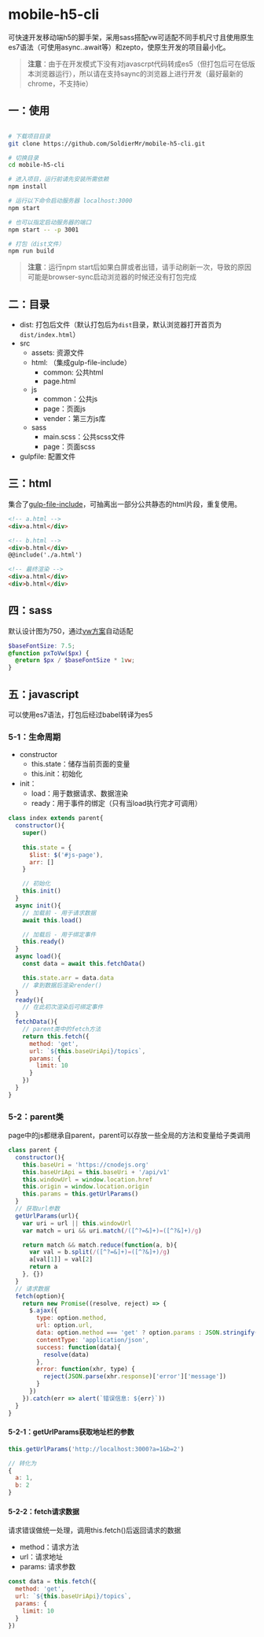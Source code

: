 ﻿# mobile-h5-cli
可快速开发移动端h5的脚手架，采用sass搭配vw可适配不同手机尺寸且使用原生es7语法（可使用async..await等）和zepto，使原生开发的项目最小化。

> **注意**：由于在开发模式下没有对javascrpt代码转成es5（但打包后可在低版本浏览器运行），所以请在支持saync的浏览器上进行开发（最好最新的chrome，不支持ie）
## 一：使用
``` bash

# 下载项目目录
git clone https://github.com/SoldierMr/mobile-h5-cli.git

# 切换目录
cd mobile-h5-cli

# 进入项目，运行前请先安装所需依赖
npm install

# 运行以下命令启动服务器 localhost:3000
npm start

# 也可以指定启动服务器的端口
npm start -- -p 3001

# 打包（dist文件）
npm run build
```

> **注意**：运行npm start后如果白屏或者出错，请手动刷新一次，导致的原因可能是browser-sync启动浏览器的时候还没有打包完成

## 二：目录
- dist: 打包后文件（默认打包后为```dist```目录，默认浏览器打开首页为```dist/index.html```）
- src
  - assets: 资源文件
  - html: （集成gulp-file-include）
    - common: 公共html
    - page.html
  - js
    - common：公共js
    - page：页面js
    - vender：第三方js库
  - sass
    - main.scss：公共scss文件
    - page：页面scss
- gulpfile: 配置文件

## 三：html
集合了[gulp-file-include](https://github.com/coderhaoxin/gulp-file-include)，可抽离出一部分公共静态的html片段，重复使用。
```html
<!-- a.html -->
<div>a.html</div>
```

```html
<!-- b.html -->
<div>b.html</div>
@@include('./a.html')
```

```html
<!-- 最终渲染 -->
<div>a.html</div>
<div>b.html</div>
```

## 四：sass
默认设计图为750，通过[vw方案](https://www.w3cplus.com/css/vw-for-layout.html)自动适配

```scss
$baseFontSize: 7.5;
@function pxToVw($px) {
  @return $px / $baseFontSize * 1vw;
}
```

## 五：javascript
可以使用es7语法，打包后经过babel转译为es5

### 5-1：生命周期
- constructor
  - this.state：储存当前页面的变量
  - this.init：初始化
- init：
  - load：用于数据请求、数据渲染
  - ready：用于事件的绑定（只有当load执行完才可调用）

```javascript
class index extends parent{
  constructor(){
    super()
    
    this.state = {
      $list: $('#js-page'),
      arr: []
    }

    // 初始化
    this.init()
  }
  async init(){
    // 加载前 - 用于请求数据
    await this.load()

    // 加载后 - 用于绑定事件
    this.ready()
  }
  async load(){
    const data = await this.fetchData()

    this.state.arr = data.data
    // 拿到数据后渲染render()
  }
  ready(){
    // 在此初次渲染后可绑定事件
  }
  fetchData(){
    // parent类中的fetch方法
    return this.fetch({
      method: 'get',
      url: `${this.baseUriApi}/topics`,
      params: {
        limit: 10
      }
    })
  }
}
```

### 5-2：parent类
page中的js都继承自parent，parent可以存放一些全局的方法和变量给子类调用

```javascript
class parent {
  constructor(){
    this.baseUri = 'https://cnodejs.org'
    this.baseUriApi = this.baseUri + '/api/v1'
    this.windowUrl = window.location.href
    this.origin = window.location.origin
    this.params = this.getUrlParams()
  }
  // 获取url参数
  getUrlParams(url){
    var uri = url || this.windowUrl
    var match = uri && uri.match(/([^?=&]+)=([^?&]+)/g)

    return match && match.reduce(function(a, b){
      var val = b.split(/([^?=&]+)=([^?&]+)/g)
      a[val[1]] = val[2]
      return a
    }, {})
  }
  // 请求数据
  fetch(option){
    return new Promise((resolve, reject) => {
      $.ajax({
        type: option.method,
        url: option.url,
        data: option.method === 'get' ? option.params : JSON.stringify(option.params),
        contentType: 'application/json',
        success: function(data){
          resolve(data)
        },
        error: function(xhr, type) {
          reject(JSON.parse(xhr.response)['error']['message'])
        }
      })
    }).catch(err => alert(`错误信息: ${err}`))
  }
}
```

#### 5-2-1：getUrlParams获取地址栏的参数
```javascript
this.getUrlParams('http://localhost:3000?a=1&b=2')

// 转化为
{
  a: 1,
  b: 2
}
```

#### 5-2-2：fetch请求数据
请求错误做统一处理，调用this.fetch()后返回请求的数据
- method：请求方法
- url：请求地址
- params: 请求参数

```javascript
const data = this.fetch({
  method: 'get',
  url: `${this.baseUriApi}/topics`,
  params: {
    limit: 10
  }
})
```
